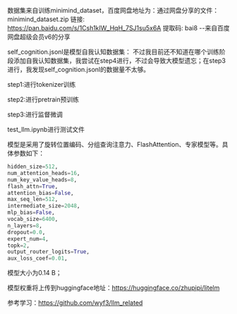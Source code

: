 数据集来自训练minimind_dataset，百度网盘地址为：通过网盘分享的文件：minimind_dataset.zip
链接: https://pan.baidu.com/s/1Csh1kIW_HqH_7SJ1su5x6A 提取码: bai8 
--来自百度网盘超级会员v6的分享



self_cognition.jsonl是模型自我认知数据集：
不过我目前还不知道在哪个训练阶段添加自我认知数据集，我尝试在step4进行，不过会导致大模型遗忘；在step3进行，我发现self_cognition.jsonl的数据量不太够。

step1:进行tokenizer训练

step2:进行pretrain预训练

step3:进行监督微调



test_llm.ipynb进行测试文件



模型是采用了旋转位置编码、分组查询注意力、FlashAttention、专家模型等。具体参数如下：

```python
hidden_size=512,
num_attention_heads=16,
num_key_value_heads=8,
flash_attn=True,
attention_bias=False,
max_seq_len=512,
intermediate_size=2048,
mlp_bias=False,
vocab_size=6400,
n_layers=8,
dropout=0.0,
expert_num=4,
topk=2,
output_router_logits=True,
aux_loss_coef=0.01,
```

模型大小为0.14 B；

模型权重将上传到huggingface地址：https://huggingface.co/zhupipi/litelm



参考学习：https://github.com/wyf3/llm_related